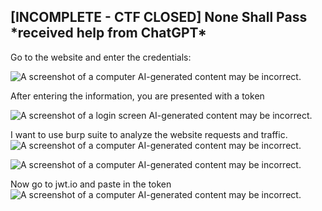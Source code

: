 ## [INCOMPLETE - CTF CLOSED] None Shall Pass \*received help from ChatGPT\*

Go to the website and enter the credentials:

![A screenshot of a computer AI-generated content may be
incorrect.](images/image1.png)

After entering the information, you are presented with a token

![A screenshot of a login screen AI-generated content may be
incorrect.](images/image2.png)

I want to use burp suite to analyze the website requests and traffic.
![A screenshot of a computer AI-generated content may be
incorrect.](images/image3.png)

![A screenshot of a computer AI-generated
content may be
incorrect.](images/image4.png)

Now go to jwt.io and paste in the token![A screenshot of a computer
AI-generated content may be
incorrect.](images/image5.png)



